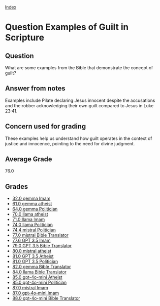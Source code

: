 
[Index](../../index.md)
# Question Examples of Guilt in Scripture
## Question
What are some examples from the Bible that demonstrate the concept of guilt?

## Answer from notes
Examples include Pilate declaring Jesus innocent despite the accusations and the robber acknowledging their own guilt compared to Jesus in Luke 23:41.

## Concern used for grading
These examples help us understand how guilt operates in the context of justice and innocence, pointing to the need for divine judgment.

## Average Grade
76.0

## Grades
 * [32.0 gemma Imam](../answers/gemma_Imam/Examples_of_Guilt_in_Scripture.md)
 * [61.0 gemma atheist](../answers/gemma_atheist/Examples_of_Guilt_in_Scripture.md)
 * [64.0 gemma Politician](../answers/gemma_Politician/Examples_of_Guilt_in_Scripture.md)
 * [70.0 llama atheist](../answers/llama_atheist/Examples_of_Guilt_in_Scripture.md)
 * [71.0 llama Imam](../answers/llama_Imam/Examples_of_Guilt_in_Scripture.md)
 * [74.0 llama Politician](../answers/llama_Politician/Examples_of_Guilt_in_Scripture.md)
 * [74.4 mistral Politician](../answers/mistral_Politician/Examples_of_Guilt_in_Scripture.md)
 * [77.0 mistral Bible Translator](../answers/mistral_Bible_Translator/Examples_of_Guilt_in_Scripture.md)
 * [77.6 GPT 3.5 Imam](../answers/GPT_3.5_Imam/Examples_of_Guilt_in_Scripture.md)
 * [79.0 GPT 3.5 Bible Translator](../answers/GPT_3.5_Bible_Translator/Examples_of_Guilt_in_Scripture.md)
 * [80.0 mistral atheist](../answers/mistral_atheist/Examples_of_Guilt_in_Scripture.md)
 * [81.0 GPT 3.5 Atheist](../answers/GPT_3.5_Atheist/Examples_of_Guilt_in_Scripture.md)
 * [81.0 GPT 3.5 Politician](../answers/GPT_3.5_Politician/Examples_of_Guilt_in_Scripture.md)
 * [82.0 gemma Bible Translator](../answers/gemma_Bible_Translator/Examples_of_Guilt_in_Scripture.md)
 * [84.0 llama Bible Translator](../answers/llama_Bible_Translator/Examples_of_Guilt_in_Scripture.md)
 * [85.0 gpt-4o-mini Atheist](../answers/gpt-4o-mini_Atheist/Examples_of_Guilt_in_Scripture.md)
 * [85.0 gpt-4o-mini Politician](../answers/gpt-4o-mini_Politician/Examples_of_Guilt_in_Scripture.md)
 * [87.0 mistral Imam](../answers/mistral_Imam/Examples_of_Guilt_in_Scripture.md)
 * [87.0 gpt-4o-mini Imam](../answers/gpt-4o-mini_Imam/Examples_of_Guilt_in_Scripture.md)
 * [88.0 gpt-4o-mini Bible Translator](../answers/gpt-4o-mini_Bible_Translator/Examples_of_Guilt_in_Scripture.md)
